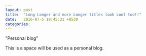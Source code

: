 ```yaml
---
layout: post
title:  "Long Longer and more Longer titles look cool too!!"
date:   2016-07-5 19:45:31 +0530
categories: 
---
```

"Personal blog"

This is a space will be used as a personal blog. 
